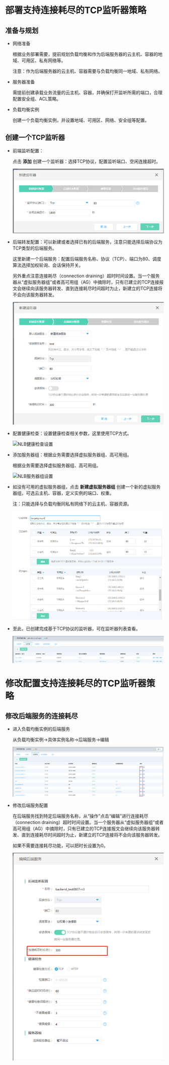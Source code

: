 # 部署支持连接耗尽的TCP监听器策略

## 准备与规划

- 网络准备

	根据业务部署需要，提前规划负载均衡和作为后端服务器的云主机、容器的地域、可用区、私有网络等。
	
	注意：作为后端服务器的云主机、容器需要与负载均衡同一地域、私有网络。

- 服务器准备

	需提前创建承载业务流量的云主机、容器，并确保打开监听所需的端口，合理配置安全组、ACL策略。

- 负载均衡实例

	创建一个负载均衡实例，并设置地域、可用区、网络、安全组等配置。

## 创建一个TCP监听器

- 前端监听配置：
	
	点击 **添加** 创建一个监听器：选择TCP协议，配置监听端口、空闲连接超时。

	![NLB前端监听设置](../../../../image/Networking/NLB/NLB-022.png)

- 后端转发配置：可以新建或者选择已有的后端服务，注意只能选择后端协议为TCP类型的后端服务。
	
	这里新建一个后端服务：配置后端服务名称、协议（TCP）、端口为80、调度算法选择加权轮询、会话保持开关。

    另外重点注意连接耗尽（connection draining）超时时间设置。当一个服务器从“虚拟服务器组”或者高可用组（AG）中摘除时，只有已建立的TCP连接报文会继续向该服务器转发、直到连接耗尽时间超时为止，新建立的TCP连接将不会向该服务器转发。

	![NLB后端转发设置](../../../../image/Networking/NLB/NLB-023.png)

- 配置健康检查：设置健康检查相关参数，这里使用TCP方式。

	![NLB健康检查设置](../../../../image/Networking/NLB/NLB-024.png)

- 添加服务器组：根据业务需要选择虚拟服务器组、高可用组。

	根据业务需要选择虚拟服务器组、高可用组。

	![NLB服务器组设置](../../../../image/Networking/NLB/NLB-025.png)

- 如没有可用的虚拟服务器组，点击 **新建虚拟服务器组** 创建一个新的虚拟服务器组，可选云主机、容器，定义实例的端口、权重。
	
	注：只能选择与负载均衡同私有网络下的云主机、容器资源。

	![NLB虚拟服务器组设置](../../../../image/Networking/NLB/NLB-079.png)

- 至此，已创建完成基于TCP协议的监听器，可在监听器列表查看。

	![NLB监听器列表页](../../../../image/Networking/NLB/NLB-057.png)

# 修改配置支持连接耗尽的TCP监听器策略

## 修改后端服务的连接耗尽

- 进入负载均衡实例的后端服务

	从负载均衡实例->具体实例名称->后端服务->编辑
  
    ![NLB后端服务编辑](../../../../image/Networking/NLB/NLB-BackEditEntrance.png)

- 修改后端服务配置

	在后端服务找到特定后端服务名称，从“操作”点击“编辑”进行连接耗尽（connection draining）超时时间设置。当一个服务器从“虚拟服务器组”或者高可用组（AG）中摘除时，只有已建立的TCP连接报文会继续向该服务器转发、直到连接耗尽时间超时为止，新建立的TCP连接将不会向该服务器转发。

    如果不需要连接耗尽功能，可以把时长设置为0。

    ![NLB连接耗尽修改](../../../../image/Networking/NLB/NLB-BackConnection.png)